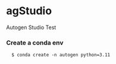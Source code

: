 # agStudio
Autogen Studio Test


### Create a conda env
      $ conda create -n autogen python=3.11

